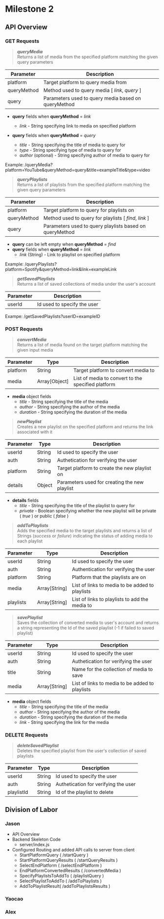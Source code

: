 # Milestone 2

## API Overview

### GET Requests

> ***queryMedia***  
Returns a list of media from the specified platform matching the given query parameters

| Parameter | Description |
|-----------|-------------|
| platform | Target platform to query media from |
| queryMethod | Method used to query media [ *link*, *query* ] |
| query | Parameters used to query media based on queryMethod |

- **query** fields when **queryMethod** = *link*

  - *link* - String specifying link to media on specified platform

- **query** fields when **queryMethod** = *query*

  - *title* - String specifying the title of media to query for
  - *type* - String specifying type of media to query for
  - *author* (optional) - String specifying author of media to query for

Example: /queryMedia?platform=YouTube&queryMethod=query&title=exampleTitle&type=video

> ***queryPlaylists***  
Returns a list of playlists from the specified platform matching the given query parameters

| Parameter | Description |
|-----------|-------------|
| platform | Target platform to query for playlists on |
| queryMethod | Method used to query for playlists [ *find*, *link* ] |
| query | Parameters used to query playlists based on queryMethod |

- **query** can be left empty when **queryMethod** = *find*
- **query** fields when **queryMethod** = *link*
  - *link* (String) - Link to playlist on specified platform

Example: /queryPlaylists?platform=Spotify&queryMethod=link&link=exampleLink

> ***getSavedPlaylists***  
Returns a list of saved collections of media under the user's account

| Parameter | Description |
|-----------|-------------|
| userId | Id used to specify the user |

Exampe: /getSavedPlaylists?userID=exampleID

### POST Requests

> ***convertMedia***  
Returns a list of media found on the target platform matching the given input media

| Parameter | Type | Description |
|-----------|------|-------------|
| platform | String | Target platform to convert media to |
| media | Array[Object] | List of media to convert to the specified platform |

- **media** object fields
  - *title* - String specifying the title of the media
  - *author* - String specifying the author of the media
  - *duration* - String specifying the duration of the media

> ***newPlaylist***  
Creates a new playlist on the specified platform and returns the link associated with it

| Parameter | Type | Description |
|-----------|------|-------------|
| userId | String | Id used to specify the user |
| auth | String | Authetication for verifying the user |
| platform | String | Target platform to create the new playlist on |
| details | Object | Parameters used for creating the new playlist |

- **details** fields
  - *title* - String specifying the title of the playlist to query for
  - *private* - Boolean specifying whether the new playlist will be private ( *true* ) or public ( *false* )

> ***addToPlaylists***  
Adds the specified media to the target playlists and returns a list of Strings (*success* or *failure*) indicating the status of adding media to each playlist

| Parameter | Type | Description |
|-----------|------|-------------|
| userId | String | Id used to specify the user |
| auth | String | Authentication for verifying the user |
| platform | String | Platform that the playlists are on |
| media | Array[String] | List of links to media to be added to playlists |
| playlists | Array[String] | List of links to playlists to add the media to |

> ***savePlaylist***  
Saves the collection of converted media to user's account and returns a string representing the Id of the saved playlist (-1 if failed to saved playlist)

| Parameter | Type | Description |
|-----------|------|-------------|
| userId | String | Id used to specify the user |
| auth | String | Authetication for verifying the user |
| title | String | Name for the collection of media to save |
| media | Array[String] | List of links to media to be added to playlists |

- **media** object fields
  - *title* - String specifying the title of the media
  - *author* - String specifying the author of the media
  - *duration* - String specifying the duration of the media
  - *link* - String specifying the link for the media

### DELETE Requests

> ***deleteSavedPlaylist***  
Deletes the specified playlist from the user's collection of saved playlists

| Parameter | Type | Description |
|-----------|------|-------------|
| userId | String | Id used to specify the user |
| auth | String | Authetication for verifying the user |
| playlistId | String | Id of the playlist to delete |

## Division of Labor

### Jason

- API Overview
- Backend Skeleton Code
  - server/index.js
- Configured Routing and added API calls to server from client
  - StartPlatformQuery ( /startQuery )
  - StartPlatformQueryResults ( /startQueryResults )
  - SelectEndPlatform ( /selectEndPlatform )
  - EndPlatformConvertedResults ( /convertedMedia )
  - SpecifyPlaylistsToAddTo ( /playlistQuery )
  - SelectPlaylistToAddTo ( /addToPlaylists )
  - AddToPlaylistResult( /addToPlaylistsResults )

### Yaocao

### Alex
